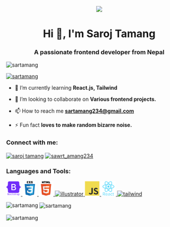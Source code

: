<div align="center">
  <img height="150" src="https://media.giphy.com/media/M9gbBd9nbDrOTu1Mqx/giphy.gif"  />
</div>
<h1 align="center">Hi 👋, I'm Saroj Tamang</h1>
<h3 align="center">A passionate frontend developer from Nepal</h3>

<p align="left"> <img src="https://komarev.com/ghpvc/?username=sartamang&label=Profile%20views&color=0e75b6&style=flat" alt="sartamang" /> </p>

<p align="left"> <a href="https://github.com/ryo-ma/github-profile-trophy"><img src="https://github-profile-trophy.vercel.app/?username=sartamang" alt="sartamang" /></a> </p>

- 🌱 I’m currently learning **React.js, Tailwind**

- 👯 I’m looking to collaborate on **Various frontend projects.**

- 📫 How to reach me **sartamang234@gmail.com**

- ⚡ Fun fact **loves to make random bizarre noise.**

<h3 align="left">Connect with me:</h3>
<p align="left">
<a href="https://linkedin.com/in/saroj tamang" target="blank"><img align="center" src="https://raw.githubusercontent.com/rahuldkjain/github-profile-readme-generator/master/src/images/icons/Social/linked-in-alt.svg" alt="saroj tamang" height="30" width="40" /></a>
<a href="https://instagram.com/sawrt_amang234" target="blank"><img align="center" src="https://raw.githubusercontent.com/rahuldkjain/github-profile-readme-generator/master/src/images/icons/Social/instagram.svg" alt="sawrt_amang234" height="30" width="40" /></a>
</p>

<h3 align="left">Languages and Tools:</h3>
<p align="left"> <a href="https://getbootstrap.com" target="_blank" rel="noreferrer"> <img src="https://raw.githubusercontent.com/devicons/devicon/master/icons/bootstrap/bootstrap-plain-wordmark.svg" alt="bootstrap" width="40" height="40"/> </a> <a href="https://www.w3schools.com/css/" target="_blank" rel="noreferrer"> <img src="https://raw.githubusercontent.com/devicons/devicon/master/icons/css3/css3-original-wordmark.svg" alt="css3" width="40" height="40"/> </a> <a href="https://www.w3.org/html/" target="_blank" rel="noreferrer"> <img src="https://raw.githubusercontent.com/devicons/devicon/master/icons/html5/html5-original-wordmark.svg" alt="html5" width="40" height="40"/> </a> <a href="https://www.adobe.com/in/products/illustrator.html" target="_blank" rel="noreferrer"> <img src="https://www.vectorlogo.zone/logos/adobe_illustrator/adobe_illustrator-icon.svg" alt="illustrator" width="40" height="40"/> </a> <a href="https://developer.mozilla.org/en-US/docs/Web/JavaScript" target="_blank" rel="noreferrer"> <img src="https://raw.githubusercontent.com/devicons/devicon/master/icons/javascript/javascript-original.svg" alt="javascript" width="40" height="40"/> </a> <a href="https://reactjs.org/" target="_blank" rel="noreferrer"> <img src="https://raw.githubusercontent.com/devicons/devicon/master/icons/react/react-original-wordmark.svg" alt="react" width="40" height="40"/> </a> <a href="https://tailwindcss.com/" target="_blank" rel="noreferrer"> <img src="https://www.vectorlogo.zone/logos/tailwindcss/tailwindcss-icon.svg" alt="tailwind" width="40" height="40"/> </a> </p>

<p><img align="left" src="https://github-readme-stats.vercel.app/api/top-langs?username=sartamang&show_icons=true&locale=en&layout=compact" alt="sartamang" /></p>

<p>&nbsp;<img align="center" src="https://github-readme-stats.vercel.app/api?username=sartamang&show_icons=true&locale=en" alt="sartamang" /></p>

<p><img align="center" src="https://github-readme-streak-stats.herokuapp.com/?user=sartamang&" alt="sartamang" /></p>
